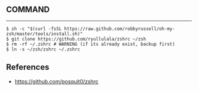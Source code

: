 ## COMMAND
---
```shell
$ sh -c "$(curl -fsSL https://raw.github.com/robbyrussell/oh-my-zsh/master/tools/install.sh)"
$ git clone https://github.com/ryullulala/zshrc ~/zsh
$ rm -rf ~/.zshrc # WARNING (if its already exist, backup first)
$ ln -s ~/zsh/zshrc ~/.zshrc
```


## References
- https://github.com/posquit0/zshrc